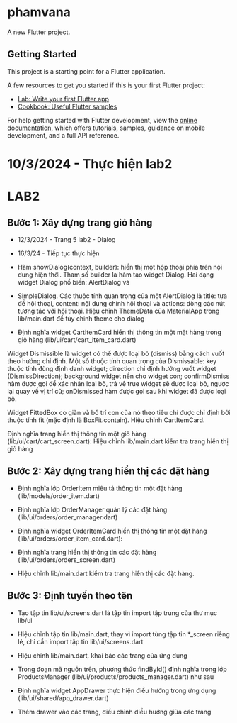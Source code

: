 # phamvana

A new Flutter project.

## Getting Started

This project is a starting point for a Flutter application.

A few resources to get you started if this is your first Flutter project:

- [Lab: Write your first Flutter app](https://docs.flutter.dev/get-started/codelab)
- [Cookbook: Useful Flutter samples](https://docs.flutter.dev/cookbook)

For help getting started with Flutter development, view the
[online documentation](https://docs.flutter.dev/), which offers tutorials,
samples, guidance on mobile development, and a full API reference.

# 10/3/2024 - Thực hiện lab2
# LAB2
## Bước 1: Xây dựng trang giỏ hàng

- 12/3/2024 - Trang 5 lab2 - Dialog


- 16/3/24 - Tiếp tục thực hiện 
- Hàm showDialog(context, builder): hiển thị một hộp thoại phía trên nội dung hiện thời. Tham 
số builder là hàm tạo widget Dialog. Hai dạng widget Dialog phổ biến: AlertDialog và 
- SimpleDialog. Các thuộc tính quan trọng của một AlertDialog là title: tựa đề hội thoại, content: 
nội dung chính hội thoại và actions: dòng các nút tương tác với hội thoại.
Hiệu chỉnh ThemeData của MaterialApp trong lib/main.dart để tùy chỉnh theme cho dialog

- Định nghĩa widget CartItemCard hiển thị thông tin một mặt hàng trong giỏ hàng 
(lib/ui/cart/cart_item_card.dart)

Widget Dismissible là widget có thể được loại bỏ (dismiss) bằng cách vuốt theo hướng chỉ định. Một số thuộc tính quan trọng của Dismissable: key thuộc tính đùng định danh widget; 
direction chỉ định hướng vuốt widget (DismissDirection); background widget nền cho widget con; 
confirmDismiss hàm được gọi để xác nhận loại bỏ, trả về true widget sẽ được loại bỏ, ngược lại quay về vị trí cũ; onDismissed hàm được gọi sau khi widget đã được loại bỏ.

Widget FittedBox co giãn và bố trí con của nó theo tiêu chí được chỉ định bởi thuộc tính fit (mặc định là BoxFit.contain). Hiệu chỉnh CartItemCard.

Định nghĩa trang hiển thị thông tin một giỏ hàng (lib/ui/cart/cart_screen.dart):
Hiệu chỉnh lib/main.dart kiểm tra trang hiển thị giỏ hàng

## Bước 2: Xây dựng trang hiển thị các đặt hàng

- Định nghĩa lớp OrderItem miêu tả thông tin một đặt hàng (lib/models/order_item.dart)

- Định nghĩa lớp OrderManager quản lý các đặt hàng (lib/ui/orders/order_manager.dart)
- Định nghĩa widget OrderItemCard hiển thị thông tin một đặt hàng 
(lib/ui/orders/order_item_card.dart):

- Định nghĩa trang hiển thị thông tin các đặt hàng (lib/ui/orders/orders_screen.dart)
- Hiệu chỉnh lib/main.dart kiểm tra trang hiển thị các đặt hàng.

## Bước 3: Định tuyến theo tên

- Tạo tập tin lib/ui/screens.dart là tập tin import tập trung của thư mục lib/ui
- Hiệu chỉnh tập tin lib/main.dart, thay vì import từng tập tin *_screen riêng lẻ, chỉ cần import 
tập tin lib/ui/screens.dart
- Hiệu chỉnh lib/main.dart, khai báo các trang của ứng dụng
- Trong đoạn mã nguồn trên, phương thức findById() định nghĩa trong lớp ProductsManager 
(lib/ui/products/products_manager.dart) như sau

- Định nghĩa widget AppDrawer thực hiện điều hướng trong ứng dụng 
(lib/ui/shared/app_drawer.dart)

- Thêm drawer vào các trang, điều chỉnh điều hướng giữa các trang
